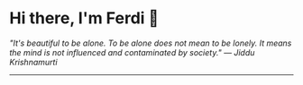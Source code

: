 <h1>Hi there, I'm Ferdi 👋</h1>

<p><em>
  "It's beautiful to be alone. To be alone does not mean to be lonely. It means the mind is not influenced and contaminated by society." — Jiddu Krishnamurti
</em></p>

---
